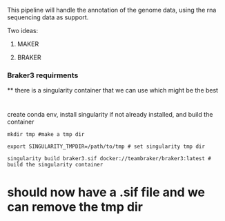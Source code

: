 This pipeline will handle the annotation of the genome data, using the rna sequencing data as support. 

Two ideas: 

1. MAKER 



2. BRAKER


### Braker3 requirments

** there is a singularity container that we can use which might be the best

# 
create conda env, install singularity if not already installed, and build the container



```
mkdir tmp #make a tmp dir 

export SINGULARITY_TMPDIR=/path/to/tmp # set singularity tmp dir

singularity build braker3.sif docker://teambraker/braker3:latest # build the singularity container
```
# should now have a .sif file and we can remove the tmp dir



